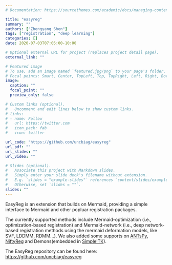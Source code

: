 ```yaml
---
# Documentation: https://sourcethemes.com/academic/docs/managing-content/

title: "easyreg"
summary: ""
authors: ["Zhengyang Shen"]
tags: ["registration", "deep learning"]
categories: []
date: 2020-07-03T07:05:00-10:00

# Optional external URL for project (replaces project detail page).
external_link: ""

# Featured image
# To use, add an image named `featured.jpg/png` to your page's folder.
# Focal points: Smart, Center, TopLeft, Top, TopRight, Left, Right, BottomLeft, Bottom, BottomRight.
image:
  caption: ""
  focal_point: ""
  preview_only: false

# Custom links (optional).
#   Uncomment and edit lines below to show custom links.
# links:
# - name: Follow
#   url: https://twitter.com
#   icon_pack: fab
#   icon: twitter

url_code: "https://github.com/uncbiag/easyreg"
url_pdf: ""
url_slides: ""
url_video: ""

# Slides (optional).
#   Associate this project with Markdown slides.
#   Simply enter your slide deck's filename without extension.
#   E.g. `slides = "example-slides"` references `content/slides/example-slides.md`.
#   Otherwise, set `slides = ""`.
slides: ""
---
```

EasyReg is an extension that builds on Mermaid, providing a simple interface to Mermaid and other popluar registration packages.

The currently supported methods include Mermaid-optimization (i.e., optimization-based registration) and Mermaid-network (i.e., deep network-based registration methods using the mermaid deformation models, like SVF, LDDMM, RDMM...).
We also added some supports on [ANTsPy](https://github.com/ANTsX/ANTsPy), [NiftyReg](http://cmictig.cs.ucl.ac.uk/wiki/index.php/NiftyReg) and Demons(embedded in [SimpleITK](http://www.simpleitk.org/SimpleITK/resources/software.html)).

The EasyReg repository can be found here:
https://github.com/uncbiag/easyreg

